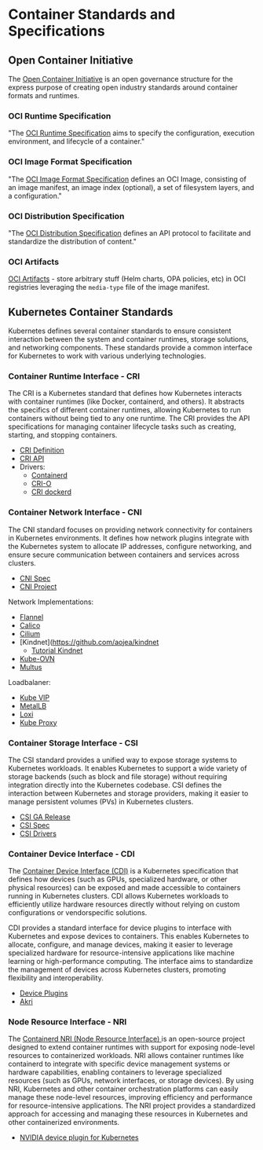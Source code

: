 # Container Standards and Specifications

## Open Container Initiative

The [Open Container Initiative](https://opencontainers.org) is an open governance structure for the express purpose of creating open industry standards around container formats and runtimes.

### OCI Runtime Specification

"The <a href="https://github.com/opencontainers/runtime-spec">OCI Runtime Specification</a> aims to specify the configuration, execution environment, and lifecycle of a container."

### OCI Image Format Specification

"The <a href="https://github.com/opencontainers/image-spec">OCI Image Format Specification</a> defines an OCI Image, consisting of an image manifest, an image index (optional), a set of filesystem layers, and a configuration."

### OCI Distribution Specification

"The <a href="https://github.com/opencontainers/distribution-spec">OCI Distribution Specification</a> defines an API protocol to facilitate and standardize the distribution of content."

### OCI Artifacts

<a href="https://github.com/opencontainers/artifacts">OCI Artifacts</a> - store arbitrary stuff (Helm charts, OPA policies, etc) in OCI registries leveraging the `media-type` file of the image manifest.

## Kubernetes Container Standards

Kubernetes defines several container standards to ensure consistent interaction between the system and container runtimes, storage solutions, and networking components. These standards provide a common interface for Kubernetes to work with various underlying technologies.

### Container Runtime Interface - CRI

The CRI is a Kubernetes standard that defines how Kubernetes interacts with container runtimes (like Docker, containerd, and others). It abstracts the specifics of different container runtimes, allowing Kubernetes to run containers without being tied to any one runtime. The CRI provides the API specifications for managing container lifecycle tasks such as creating, starting, and stopping containers.

* [CRI Definition](https://kubernetes.io/docs/concepts/architecture/cri/)
* [CRI API](https://github.com/kubernetes/cri-api/blob/c75ef5b/pkg/apis/runtime/v1/api.proto)
* Drivers:
  * [Containerd](https://containerd.io)
  * [CRI-O](https://cri-o.io)
  * [CRI dockerd](https://github.com/Mirantis/cri-dockerd)

### Container Network Interface - CNI

The CNI standard focuses on providing network connectivity for containers in Kubernetes environments. It defines how network plugins integrate with the Kubernetes system to allocate IP addresses, configure networking, and ensure secure communication between containers and services across clusters.

* [CNI Spec](https://www.cni.dev)
* [CNI Project](https://github.com/containernetworking/cni)

Network Implementations:

* [Flannel](https://github.com/flannel-io/cni-plugin)
* [Calico](https://docs.tigera.io/calico/latest/about/)
* [Cilium](https://cilium.io)
* [Kindnet](https://github.com/aojea/kindnet
  * [Tutorial Kindnet](https://www.tkng.io/cni/kindnet/)
* [Kube-OVN](https://github.com/kubeovn/kube-ovn/)
* [Multus](https://github.com/k8snetworkplumbingwg/multus-cni)

Loadbalaner:

* [Kube VIP](https://kube-vip.io)
* [MetalLB](https://metallb.io)
* [Loxi](https://www.loxilb.io)
* [Kube Proxy](https://kubernetes.io/docs/reference/command-line-tools-reference/kube-proxy/)

### Container Storage Interface - CSI

The CSI standard provides a unified way to expose storage systems to Kubernetes workloads. It enables Kubernetes to support a wide variety of storage backends (such as block and file storage) without requiring integration directly into the Kubernetes codebase. CSI defines the interaction between Kubernetes and storage providers, making it easier to manage persistent volumes (PVs) in Kubernetes clusters.

* [CSI GA Release](https://kubernetes.io/blog/2019/01/15/container-storage-interface-ga/)
* [CSI Spec](https://github.com/container-storage-interface/spec/blob/master/spec.md)
* [CSI Drivers](https://kubernetes-csi.github.io/docs/drivers.html)

### Container Device Interface - CDI

The [Container Device Interface (CDI)](https://github.com/cncf-tags/container-device-interface) is a Kubernetes specification that defines how devices (such as GPUs, specialized hardware, or other physical resources) can be exposed and made accessible to containers running in Kubernetes clusters. CDI allows Kubernetes workloads to efficiently utilize hardware resources directly without relying on custom configurations or vendorspecific solutions.

CDI provides a standard interface for device plugins to interface with Kubernetes and expose devices to containers. This enables Kubernetes to allocate, configure, and manage devices, making it easier to leverage specialized hardware for resource-intensive applications like machine learning or high-performance computing. The interface aims to standardize the management of devices across Kubernetes clusters, promoting flexibility and interoperability.

* [Device Plugins](https://kubernetes.io/docs/concepts/extend-kubernetes/compute-storage-net/device-plugins/)
* [Akri](https://github.com/project-akri/akri)

### Node Resource Interface - NRI

The [Containerd NRI (Node Resource Interface) ](https://github.com/containerd/nri)is an open-source project designed to extend container runtimes with support for exposing node-level resources to containerized workloads. NRI allows container runtimes like containerd to integrate with specific device management systems or hardware capabilities, enabling containers to leverage specialized resources (such as GPUs, network interfaces, or storage devices). By using NRI, Kubernetes and other container orchestration platforms can easily manage these node-level resources, improving efficiency and performance for resource-intensive applications. The NRI project provides a standardized approach for accessing and managing these resources in Kubernetes and other containerized environments.

* [NVIDIA device plugin for Kubernetes](https://github.com/NVIDIA/k8s-device-plugin)
